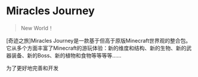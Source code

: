 # Miracles Journey
> New World！

[奇迹之旅]Miracles Journey是一款基于但高于原版Minecraft世界观的整合包。它从多个方面丰富了Minecraft的游玩体验：新的维度和结构、新的生物、新的武器装备、新的Boss、新的植物和食物等等等等......

为了更好地完善和开发
